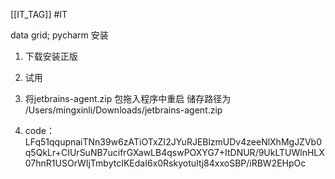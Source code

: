 [[IT_TAG]] #IT 

data grid; pycharm 安装

1. 下载安装正版

2. 试用

3. 将jetbrains-agent.zip 包拖入程序中重启 
储存路径为
/Users/mingxinli/Downloads/jetbrains-agent.zip

4. code：
LFq51qqupnaiTNn39w6zATiOTxZI2JYuRJEBlzmUDv4zeeNlXhMgJZVb0q5QkLr+CIUrSuNB7ucifrGXawLB4qswPOXYG7+ItDNUR/9UkLTUWlnHLX07hnR1USOrWIjTmbytcIKEdaI6x0RskyotuItj84xxoSBP/iRBW2EHpOc



